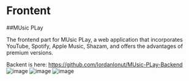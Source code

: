 # Frontent

##MUsic PLay

The frontend part for MUsic PLay, a web application that incorporates YouTube, Spotify, Apple Music, Shazam, and offers the advantages of premium versions.

Backent is here: https://github.com/IordanIonut/MUsic-PLay-Backend
![image](https://github.com/IordanIonut/MUsic-PLay-Frontent/assets/81248387/80d40d1a-381d-44ec-a3cd-acd2a0c2d060)
![image](https://github.com/IordanIonut/MUsic-PLay-Frontent/assets/81248387/a0c01812-0e5e-46e7-9590-4ae8db7046a7)
![image](https://github.com/IordanIonut/MUsic-PLay-Frontent/assets/81248387/954c9169-fae2-413d-a382-a24b1f37d881)
